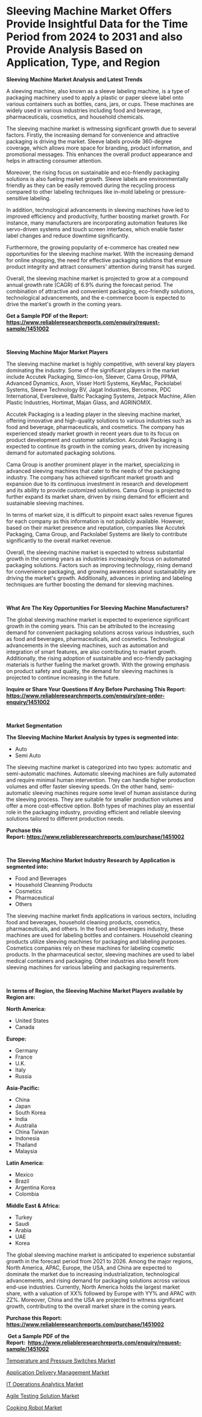 <p><h1>Sleeving Machine Market Offers Provide Insightful Data for the Time Period from 2024 to 2031 and also Provide Analysis Based on Application, Type, and Region</h1></p><p><strong>Sleeving Machine Market Analysis and Latest Trends</strong></p>
<p><p>A sleeving machine, also known as a sleeve labeling machine, is a type of packaging machinery used to apply a plastic or paper sleeve label onto various containers such as bottles, cans, jars, or cups. These machines are widely used in various industries including food and beverage, pharmaceuticals, cosmetics, and household chemicals.</p><p>The sleeving machine market is witnessing significant growth due to several factors. Firstly, the increasing demand for convenience and attractive packaging is driving the market. Sleeve labels provide 360-degree coverage, which allows more space for branding, product information, and promotional messages. This enhances the overall product appearance and helps in attracting consumer attention.</p><p>Moreover, the rising focus on sustainable and eco-friendly packaging solutions is also fueling market growth. Sleeve labels are environmentally friendly as they can be easily removed during the recycling process compared to other labeling techniques like in-mold labeling or pressure-sensitive labeling.</p><p>In addition, technological advancements in sleeving machines have led to improved efficiency and productivity, further boosting market growth. For instance, many manufacturers are incorporating automation features like servo-driven systems and touch screen interfaces, which enable faster label changes and reduce downtime significantly.</p><p>Furthermore, the growing popularity of e-commerce has created new opportunities for the sleeving machine market. With the increasing demand for online shopping, the need for effective packaging solutions that ensure product integrity and attract consumers' attention during transit has surged.</p><p>Overall, the sleeving machine market is projected to grow at a compound annual growth rate (CAGR) of 6.9% during the forecast period. The combination of attractive and convenient packaging, eco-friendly solutions, technological advancements, and the e-commerce boom is expected to drive the market's growth in the coming years.</p></p>
<p><strong>Get a Sample PDF of the Report:&nbsp; <a href="https://www.reliableresearchreports.com/enquiry/request-sample/1451002">https://www.reliableresearchreports.com/enquiry/request-sample/1451002</a></strong></p>
<p>&nbsp;</p>
<p><strong>Sleeving Machine Major Market Players</strong></p>
<p><p>The sleeving machine market is highly competitive, with several key players dominating the industry. Some of the significant players in the market include Accutek Packaging, Simco-Ion, Sleever, Cama Group, PPMA, Advanced Dynamics, Axon, Visser Horti Systems, KeyMac, Packolabel Systems, Sleeve Technology BV, Jagat Industries, Bercomex, PDC International, Eversleeve, Baltic Packaging Systems, Jetpack Machine, Allen Plastic Industries, Hortimat, Majan Glass, and AGRINOMIX.</p><p>Accutek Packaging is a leading player in the sleeving machine market, offering innovative and high-quality solutions to various industries such as food and beverage, pharmaceuticals, and cosmetics. The company has experienced steady market growth in recent years due to its focus on product development and customer satisfaction. Accutek Packaging is expected to continue its growth in the coming years, driven by increasing demand for automated packaging solutions.</p><p>Cama Group is another prominent player in the market, specializing in advanced sleeving machines that cater to the needs of the packaging industry. The company has achieved significant market growth and expansion due to its continuous investment in research and development and its ability to provide customized solutions. Cama Group is projected to further expand its market share, driven by rising demand for efficient and sustainable sleeving machines.</p><p>In terms of market size, it is difficult to pinpoint exact sales revenue figures for each company as this information is not publicly available. However, based on their market presence and reputation, companies like Accutek Packaging, Cama Group, and Packolabel Systems are likely to contribute significantly to the overall market revenue.</p><p>Overall, the sleeving machine market is expected to witness substantial growth in the coming years as industries increasingly focus on automated packaging solutions. Factors such as improving technology, rising demand for convenience packaging, and growing awareness about sustainability are driving the market's growth. Additionally, advances in printing and labeling techniques are further boosting the demand for sleeving machines.</p></p>
<p>&nbsp;</p>
<p><strong>What Are The Key Opportunities For Sleeving Machine Manufacturers?</strong></p>
<p><p>The global sleeving machine market is expected to experience significant growth in the coming years. This can be attributed to the increasing demand for convenient packaging solutions across various industries, such as food and beverages, pharmaceuticals, and cosmetics. Technological advancements in the sleeving machines, such as automation and integration of smart features, are also contributing to market growth. Additionally, the rising adoption of sustainable and eco-friendly packaging materials is further fueling the market growth. With the growing emphasis on product safety and quality, the demand for sleeving machines is projected to continue increasing in the future.</p></p>
<p><strong>Inquire or Share Your Questions If Any Before Purchasing This Report: <a href="https://www.reliableresearchreports.com/enquiry/pre-order-enquiry/1451002">https://www.reliableresearchreports.com/enquiry/pre-order-enquiry/1451002</a></strong></p>
<p>&nbsp;</p>
<p><strong>Market Segmentation</strong></p>
<p><strong>The Sleeving Machine Market Analysis by types is segmented into:</strong></p>
<p><ul><li>Auto</li><li>Semi Auto</li></ul></p>
<p><p>The sleeving machine market is categorized into two types: automatic and semi-automatic machines. Automatic sleeving machines are fully automated and require minimal human intervention. They can handle higher production volumes and offer faster sleeving speeds. On the other hand, semi-automatic sleeving machines require some level of human assistance during the sleeving process. They are suitable for smaller production volumes and offer a more cost-effective option. Both types of machines play an essential role in the packaging industry, providing efficient and reliable sleeving solutions tailored to different production needs.</p></p>
<p><strong>Purchase this Report:&nbsp;<a href="https://www.reliableresearchreports.com/purchase/1451002">https://www.reliableresearchreports.com/purchase/1451002</a></strong></p>
<p>&nbsp;</p>
<p><strong>The Sleeving Machine Market Industry Research by Application is segmented into:</strong></p>
<p><ul><li>Food and Beverages</li><li>Household Cleanning Products</li><li>Cosmetics</li><li>Pharmaceutical</li><li>Others</li></ul></p>
<p><p>The sleeving machine market finds applications in various sectors, including food and beverages, household cleaning products, cosmetics, pharmaceuticals, and others. In the food and beverages industry, these machines are used for labeling bottles and containers. Household cleaning products utilize sleeving machines for packaging and labeling purposes. Cosmetics companies rely on these machines for labeling cosmetic products. In the pharmaceutical sector, sleeving machines are used to label medical containers and packaging. Other industries also benefit from sleeving machines for various labeling and packaging requirements.</p></p>
<p>&nbsp;</p>
<p><strong>In terms of Region, the Sleeving Machine Market Players available by Region are:</strong></p>
<p>
    <p> <strong> North America: </strong>
        <ul>
            <li>United States</li>
            <li>Canada</li>
        </ul>
        </p> 
    <p> <strong> Europe: </strong>
        <ul>
            <li>Germany</li>
            <li>France</li>
            <li>U.K.</li>
            <li>Italy</li>
            <li>Russia</li>
        </ul>
        </p> 
    <p> <strong> Asia-Pacific: </strong>
        <ul>
            <li>China</li>
            <li>Japan</li>
            <li>South Korea</li>
            <li>India</li>
            <li>Australia</li>
            <li>China Taiwan</li>
            <li>Indonesia</li>
            <li>Thailand</li>
            <li>Malaysia</li>
        </ul>
        </p> 
    <p> <strong> Latin America: </strong>
        <ul>
            <li>Mexico</li>
            <li>Brazil</li>
            <li>Argentina Korea</li>
            <li>Colombia</li>
        </ul>
        </p> 
    <p> <strong> Middle East & Africa: </strong>
        <ul>
            <li>Turkey</li>
            <li>Saudi</li>
            <li>Arabia</li>
            <li>UAE</li>
            <li>Korea</li>
        </ul>
    </p>
    </p>
<p><p>The global sleeving machine market is anticipated to experience substantial growth in the forecast period from 2021 to 2026. Among the major regions, North America, APAC, Europe, the USA, and China are expected to dominate the market due to increasing industrialization, technological advancements, and rising demand for packaging solutions across various end-use industries. Currently, North America holds the largest market share, with a valuation of XX% followed by Europe with YY% and APAC with ZZ%. Moreover, China and the USA are projected to witness significant growth, contributing to the overall market share in the coming years.</p></p>
<p><strong>Purchase this Report: <a href="https://www.reliableresearchreports.com/purchase/1451002">https://www.reliableresearchreports.com/purchase/1451002</a></strong></p>
<p>&nbsp;<strong>Get a Sample PDF of the Report:&nbsp;&nbsp;<a href="https://www.reliableresearchreports.com/enquiry/request-sample/1451002">https://www.reliableresearchreports.com/enquiry/request-sample/1451002</a></strong></p>
<p><strong></strong></p>
<p><p><a href="https://github.com/lilstefpacute/Market-Research-Report-List-2/blob/main/temperature-and-pressure-switches-market.md">Temperature and Pressure Switches Market</a></p><p><a href="https://medium.com/@sk99912151/application-delivery-management-market-competitive-analysis-market-trends-and-forecast-to-2030-a24e5545fd34">Application Delivery Management Market</a></p><p><a href="https://medium.com/@sk99912151/it-operations-analytics-market-furnishes-information-on-market-share-market-trends-and-market-aad4a4750c65">IT Operations Analytics Market</a></p><p><a href="https://medium.com/@sk99912151/decoding-agile-testing-solution-market-metrics-market-share-trends-and-growth-patterns-dc6f16a3959c">Agile Testing Solution Market</a></p><p><a href="https://github.com/AKSHATREPORTPRIME/Market-Research-Report-List-2/blob/main/cooking-robot-market.md">Cooking Robot Market</a></p></p>